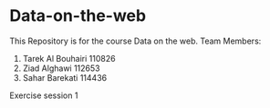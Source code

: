 # Data-on-the-web
This Repository is for the course Data on the web. 
Team Members:
  1. Tarek Al Bouhairi   110826
  2. Ziad Alghawi   112653
  3. Sahar Barekati 114436

Exercise session 1
